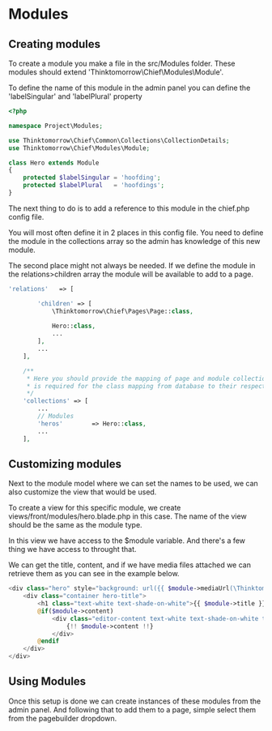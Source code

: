 # Modules

## Creating modules
To create a module you make a file in the src/Modules folder.
These modules should extend 'Thinktomorrow\Chief\Modules\Module'.

To define the name of this module in the admin panel you can define the 'labelSingular' and 'labelPlural' property

```php
<?php

namespace Project\Modules;

use Thinktomorrow\Chief\Common\Collections\CollectionDetails;
use Thinktomorrow\Chief\Modules\Module;

class Hero extends Module
{
    protected $labelSingular = 'hoofding';
    protected $labelPlural   = 'hoofdings';
}
```

The next thing to do is to add a reference to this module in the chief.php config file.

You will most often define it in 2 places in this config file.
You need to define the module in the collections array so the admin has knowledge of this new module.

The second place might not always be needed. If we define the module in the relations>children array
the module will be available to add to a page.

```php
'relations'   => [

        'children' => [
            \Thinktomorrow\Chief\Pages\Page::class,
            
            Hero::class,
            ...
        ],
        ...
    ],

    /**
     * Here you should provide the mapping of page and module collections. This
     * is required for the class mapping from database to their respective classes.
     */
    'collections' => [
        ...
        // Modules
        'heros'        => Hero::class,
        ...
    ],
```

## Customizing modules
Next to the module model where we can set the names to be used, we can also customize the view that would be used.

To create a view for this specific module, we create views/front/modules/hero.blade.php in this case.
The name of the view should be the same as the module type.

In this view we have access to the $module variable.
And there's a few thing we have access to throught that.

We can get the title, content, and if we have media files attached we can retrieve them as you can see in the example below.

```php
<div class="hero" style="background: url({{ $module->mediaUrl(\Thinktomorrow\Chief\Media\MediaType::BACKGROUND) }}) no-repeat; background-size:cover; background-position:center;">
    <div class="container hero-title">
        <h1 class="text-white text-shade-on-white">{{ $module->title }}</h1>
        @if($module->content)
            <div class="editor-content text-white text-shade-on-white text-2xl">
                {!! $module->content !!}
            </div>
        @endif
    </div>
</div>
```

## Using Modules
Once this setup is done we can create instances of these modules from the admin panel.
And following that to add them to a page, simple select them from the pagebuilder dropdown.